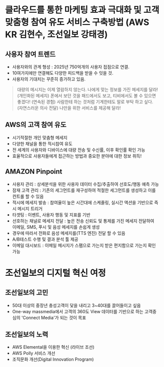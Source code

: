 # 클라우드를 통한 마케팅 효과 극대화 및 고객 맞춤형 참여 유도 서비스 구축방법 (AWS KR 김현수, 조선일보 강태경)


## 사용자 참여 트렌드
 - 사용자와의 관계 형성 : 2025년 750억개의 사용자 접점으로 연결.
 - 10여가지에만 연결해도 다양한 피드백을 받을 수 잇을 것.
 - 사용자의 기대치는 꾸준히 증가하고 있음. 
  > 대량의 메시지는 이제 열람하지 않는다. 나에게 맞는 정보를 가진 메세지를 달라! (개인화된 메세지)
  > 폰에서 보던 것을 패드에서도 보고, 티비에서도 볼 수 있으면 좋겠다! (연속된 경험) 
  > 사람한테 하는 것처럼 기계한테도 말로 부탁 하고 싶다. (자연스러운 의사 전달)
  > 나만을 위한 서비스를 제공해 달라!

## AWS의 고객 참여 유도
 - 시기적절한 개인 맞춤형 메세지
 - 다양한 채널을 통한 적시참여 유도
 - 전 세계의 사용자와 디바이스에 대량 전송 및 수신률, 이후 확인률 확인 가능
 - 효율적으로 사용자들에게 접근하는 방법과 중요한 분야에 대한 정보 취득!


## AMAZON Pinpoint
 - 사용자 관리 : 상세분석을 위한 사용자 데이터 수집/추출하여 선호도/행동 예측 가능
 - 잠재 고객 관리 : 기존의 세그먼트를 재구성하여 적절한 세그먼트를 생성하고 이를 컨트롤 할 수 있음
 - 적시에 메세지 발송 : 참여율이 높은 시간대에 스케줄링, 실시간 액션을 기반으로 즉시 메시지 트리거
 - 타겟팅 : 이벤트, 사용자 행동 및 지표를 기반
 - 선호하는 채널로 메세지 전달 : 높은 전송 신뢰도 및 통제를 가진 메세지 전달하여 이메일, SMS, 푸시 및 음성 메세지를 손쉽게 생성
 - 경우에 따라서 전화로 음성 메세지를(TTS 엔진) 전달 할 수 있음
 - A/B테스트 수행 및 결과 분석 툴 제공
 - 이메일 대시보드 : 이메일 메시지가 스팸으로 가는지 받은 편지함으로 가는지 확인 가능

# 조선일보의 디지털 혁신 여정 

 ## 조선일보의 고민
  - 50대 이상의 중장년 충성고객이 닻을 내리고 3~40대를 끌어들이고 싶음
  - One-way massmedia에서 고객의 360도 View 데이터를 기반으로 하는 고객중심의 'Connect Media'가 되는 것이 목표

 ## 조선일보의 노력 
  - AWS Elemental을 이용한 혁신 (라이브 조선)
  - AWS Polly 서비스 개선
  - 조직문화 개선(Digital Innovation Program)



